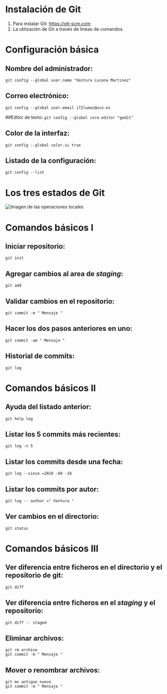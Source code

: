 # Instalación de Git
1. Para instalar Git: https://git-scm.com
2. La utilización de Git a través de líneas de comandos.

# Configuración básica

## Nombre del administrador:
`git config --global user.name "Ventura Lucena Martinez"`

## Correo electrónico:
`git config --global user.email i72lumav@uco.es`

##Editor de texto:
`git config --global core.editor "gedit"`

## Color de la interfaz:
`git config --global color.ui true`

## Listado de la configuración:
`git config --list`

# Los tres estados de Git

![Imagen de las operaciones locales](https://www.uco.es/aulasoftwarelibre/curso-de-git/images/git-estados.png)

# Comandos básicos I

## Iniciar repositorio:
`git init`

## Agregar cambios al area de *staging*:
`git add`

## Validar cambios en el repositorio:
`git commit -m " Mensaje "`

## Hacer los dos pasos anteriores en uno:
`git commit -am " Mensaje "`

## Historial de commits:
`git log`

# Comandos básicos II

## Ayuda del listado anterior:
`git help log`

## Listar los 5 commits más recientes:
`git log -n 5`

## Listar los commits desde una fecha:
`git log --since =2018 -09 -18`

## Listar los commits por autor:
`git log -- author =" Ventura "`

## Ver cambios en el directorio:
`git status`

# Comandos básicos III

## Ver diferencia entre ficheros en el directorio y el repositorio de git:
`git diff`

## Ver diferencia entre ficheros en el *staging* y el repositorio:
`git diff -- staged`

## Eliminar archivos:
~~~
git rm archivo
git commit -m " Mensaje "
~~~

## Mover o renombrar archivos:
~~~
git mv antiguo nuevo
git commit -m " Mensaje "
~~~


